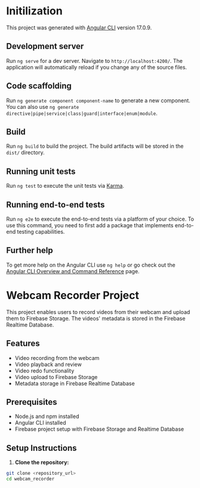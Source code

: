 # Initilization

This project was generated with [Angular CLI](https://github.com/angular/angular-cli) version 17.0.9.

## Development server

Run `ng serve` for a dev server. Navigate to `http://localhost:4200/`. The application will automatically reload if you change any of the source files.

## Code scaffolding

Run `ng generate component component-name` to generate a new component. You can also use `ng generate directive|pipe|service|class|guard|interface|enum|module`.

## Build

Run `ng build` to build the project. The build artifacts will be stored in the `dist/` directory.

## Running unit tests

Run `ng test` to execute the unit tests via [Karma](https://karma-runner.github.io).

## Running end-to-end tests

Run `ng e2e` to execute the end-to-end tests via a platform of your choice. To use this command, you need to first add a package that implements end-to-end testing capabilities.

## Further help

To get more help on the Angular CLI use `ng help` or go check out the [Angular CLI Overview and Command Reference](https://angular.io/cli) page.



# Webcam Recorder Project

This project enables users to record videos from their webcam and upload them to Firebase Storage. The videos' metadata is stored in the Firebase Realtime Database.

## Features

- Video recording from the webcam
- Video playback and review
- Video redo functionality
- Video upload to Firebase Storage
- Metadata storage in Firebase Realtime Database

## Prerequisites

- Node.js and npm installed
- Angular CLI installed
- Firebase project setup with Firebase Storage and Realtime Database

## Setup Instructions

1. **Clone the repository:**

```bash
git clone <repository_url>
cd webcam_recorder

